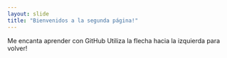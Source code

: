 ```yaml
---
layout: slide
title: "Bienvenidos a la segunda página!"
---
```

Me encanta aprender con GitHub 
Utiliza la flecha hacia la izquierda para volver!
